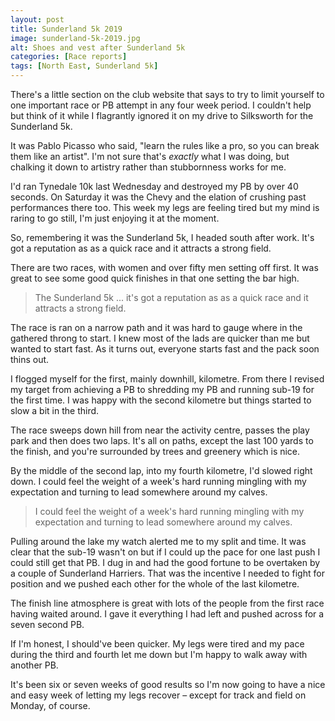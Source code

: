 ```yaml
---
layout: post
title: Sunderland 5k 2019
image: sunderland-5k-2019.jpg
alt: Shoes and vest after Sunderland 5k
categories: [Race reports]
tags: [North East, Sunderland 5k]
---
```

There's a little section on the club website that says to try to limit yourself to one important race or PB attempt in any four week period. I couldn't help but think of it while I flagrantly ignored it on my drive to Silksworth for the Sunderland 5k.

It was Pablo Picasso who said, "learn the rules like a pro, so you can break them like an artist". I'm not sure that's *exactly* what I was doing, but chalking it down to artistry rather than stubbornness works for me.

I'd ran Tynedale 10k last Wednesday and destroyed my PB by over 40 seconds. On Saturday it was the Chevy and the elation of crushing past performances there too. This week my legs are feeling tired but my mind is raring to go still, I'm just enjoying it at the moment.

So, remembering it was the Sunderland 5k, I headed south after work. It's got a reputation as as a quick race and it attracts a strong field.

There are two races, with women and over fifty men setting off first. It was great to see some good quick finishes in that one setting the bar high. 

>The Sunderland 5k ... it's got a reputation as as a quick race and it attracts a strong field.

The race is ran on a narrow path and it was hard to gauge where in the gathered throng to start. I knew most of the lads are quicker than me but wanted to start fast. As it turns out, everyone starts fast and the pack soon thins out.

I flogged myself for the first, mainly downhill, kilometre. From there I revised my target from achieving a PB to shredding my PB and running sub-19 for the first time. I was happy with the second kilometre but things started to slow a bit in the third. 

The race sweeps down hill from near the activity centre, passes the play park and then does two laps. It's all on paths, except the last 100 yards to the finish, and you're surrounded by trees and greenery which is nice.

By the middle of the second lap, into my fourth kilometre, I'd slowed right down. I could feel the weight of a week's hard running mingling with my expectation and turning to lead somewhere around my calves.

>I could feel the weight of a week's hard running mingling with my expectation and turning to lead somewhere around my calves.

Pulling around the lake my watch alerted me to my split and time. It was clear that the sub-19 wasn't on but if I could up the pace for one last push I could still get that PB. I dug in and had the good fortune to be overtaken by a couple of Sunderland Harriers. That was the incentive I needed to fight for position and we pushed each other for the whole of the last kilometre.

The finish line atmosphere is great with lots of the people from the first race having waited around. I gave it everything I had left and pushed across for a seven second PB.

If I'm honest, I should've been quicker. My legs were tired and my pace during the third and fourth let me down but I'm happy to walk away with another PB. 

It's been six or seven weeks of good results so I'm now going to have a nice and easy week of letting my legs recover – except for track and field on Monday, of course.
